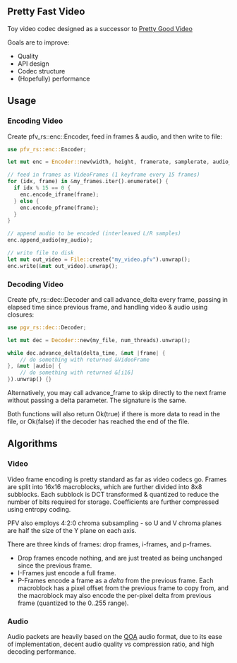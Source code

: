 ## Pretty Fast Video

Toy video codec designed as a successor to [Pretty Good Video](https://github.com/GlaireDaggers/Pretty-Good-Video)

Goals are to improve:

- Quality
- API design
- Codec structure
- (Hopefully) performance

## Usage

### Encoding Video

Create pfv_rs::enc::Encoder, feed in frames & audio, and then write to file:

```rs
use pfv_rs::enc::Encoder;

let mut enc = Encoder::new(width, height, framerate, samplerate, audio_channels, quality, num_threads);

// feed in frames as VideoFrames (1 keyframe every 15 frames)
for (idx, frame) in &my_frames.iter().enumerate() {
  if idx % 15 == 0 {
    enc.encode_iframe(frame);
  } else {
    enc.encode_pframe(frame);
  }
}

// append audio to be encoded (interleaved L/R samples)
enc.append_audio(my_audio);

// write file to disk
let mut out_video = File::create("my_video.pfv").unwrap();
enc.write(&mut out_video).unwrap();
```

### Decoding Video

Create pfv_rs::dec::Decoder and call advance_delta every frame, passing in elapsed time since previous frame, and handling video & audio using closures:

```rs
use pgv_rs::dec::Decoder;

let mut dec = Decoder::new(my_file, num_threads).unwrap();

while dec.advance_delta(delta_time, &mut |frame| {
    // do something with returned &VideoFrame
}, &mut |audio| {
    // do something with returned &[i16]
}).unwrap() {}
```

Alternatively, you may call advance_frame to skip directly to the next frame without passing a delta parameter. The signature is the same.

Both functions will also return Ok(true) if there is more data to read in the file, or Ok(false) if the decoder has reached the end of the file.

## Algorithms

### Video

Video frame encoding is pretty standard as far as video codecs go. Frames are split into 16x16 macroblocks, which are further divided into 8x8 subblocks. Each subblock is DCT transformed & quantized to reduce the number of bits required for storage. Coefficients are further compressed using entropy coding.

PFV also employs 4:2:0 chroma subsampling - so U and V chroma planes are half the size of the Y plane on each axis.

There are three kinds of frames: drop frames, i-frames, and p-frames.

- Drop frames encode nothing, and are just treated as being unchanged since the previous frame.
- I-Frames just encode a full frame.
- P-Frames encode a frame as a *delta* from the previous frame. Each macroblock has a pixel offset from the previous frame to copy from, and the macroblock may also encode the per-pixel delta from previous frame (quantized to the 0..255 range).

### Audio

Audio packets are heavily based on the [QOA](https://qoaformat.org/) audio format, due to its ease of implementation, decent audio quality vs compression ratio, and high decoding performance.